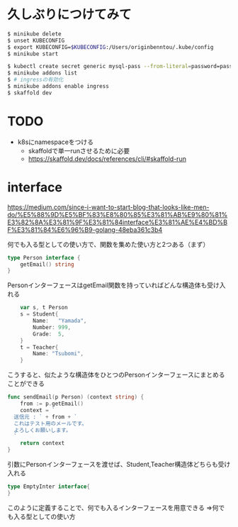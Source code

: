 # 久しぶりにつけてみて

``` bash
$ minikube delete
$ unset KUBECONFIG
$ export KUBECONFIG=$KUBECONFIG:/Users/originbenntou/.kube/config
$ minikube start

$ kubectl create secret generic mysql-pass --from-literal=password=password
$ minikube addons list
$ # ingressの有効化
$ minikube addons enable ingress
$ skaffold dev
```

# TODO

- k8sにnamespaceをつける
    - skaffoldで単一runさせるために必要
    - https://skaffold.dev/docs/references/cli/#skaffold-run
    

# interface

https://medium.com/since-i-want-to-start-blog-that-looks-like-men-do/%E5%88%9D%E5%BF%83%E8%80%85%E3%81%AB%E9%80%81%E3%82%8A%E3%81%9F%E3%81%84interface%E3%81%AE%E4%BD%BF%E3%81%84%E6%96%B9-golang-48eba361c3b4

何でも入る型としての使い方で、関数を集めた使い方と2つある（まず）

```go
type Person interface {
    getEmail() string
}
```

PersonインターフェースはgetEmail関数を持っていればどんな構造体も受け入れる

```go
	var s, t Person
	s = Student{
		Name:   "Yamada",
		Number: 999,
		Grade:  5,
	}
	t = Teacher{
		Name: "Tsubomi",
	}
```

こうすると、似たような構造体をひとつのPersonインターフェースにまとめることができる

```go
func sendEmail(p Person) (context string) {
	from := p.getEmail()
	context = `
  送信元 : ` + from + `
  これはテスト用のメールです。
  よろしくお願いします。
  `
	return context
}
```

引数にPersonインターフェースを渡せば、Student,Teacher構造体どちらも受け入れる

```go
type EmptyInter interface{
}
```

このように定義することで、何でも入るインターフェースを用意できる
=>何でも入る型としての使い方
